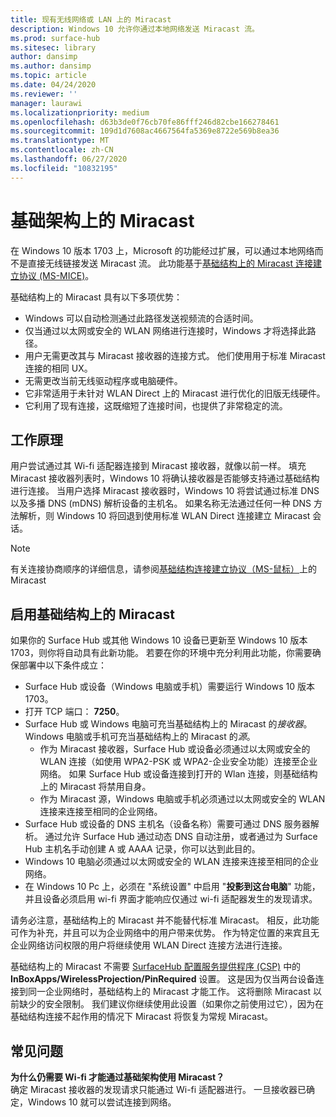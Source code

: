 ```yaml
---
title: 现有无线网络或 LAN 上的 Miracast
description: Windows 10 允许你通过本地网络发送 Miracast 流。
ms.prod: surface-hub
ms.sitesec: library
author: dansimp
ms.author: dansimp
ms.topic: article
ms.date: 04/24/2020
ms.reviewer: ''
manager: laurawi
ms.localizationpriority: medium
ms.openlocfilehash: d63b3de0f76cb70fe86fff246d82cbe166278461
ms.sourcegitcommit: 109d1d7608ac4667564fa5369e8722e569b8ea36
ms.translationtype: MT
ms.contentlocale: zh-CN
ms.lasthandoff: 06/27/2020
ms.locfileid: "10832195"
---
```

# 基础架构上的 Miracast

在 Windows 10 版本 1703 上，Microsoft 的功能经过扩展，可以通过本地网络而不是直接无线链接发送 Miracast 流。 此功能基于[基础结构上的 Miracast 连接建立协议 (MS-MICE)](https://msdn.microsoft.com/library/mt796768.aspx)。

基础结构上的 Miracast 具有以下多项优势：

- Windows 可以自动检测通过此路径发送视频流的合适时间。
- 仅当通过以太网或安全的 WLAN 网络进行连接时，Windows 才将选择此路径。
- 用户无需更改其与 Miracast 接收器的连接方式。 他们使用用于标准 Miracast 连接的相同 UX。
- 无需更改当前无线驱动程序或电脑硬件。
- 它非常适用于未针对 WLAN Direct 上的 Miracast 进行优化的旧版无线硬件。
- 它利用了现有连接，这既缩短了连接时间，也提供了非常稳定的流。


## 工作原理

用户尝试通过其 Wi-fi 适配器连接到 Miracast 接收器，就像以前一样。 填充 Miracast 接收器列表时，Windows 10 将确认接收器是否能够支持通过基础结构进行连接。 当用户选择 Miracast 接收器时，Windows 10 将尝试通过标准 DNS 以及多播 DNS (mDNS) 解析设备的主机名。 如果名称无法通过任何一种 DNS 方法解析，则 Windows 10 将回退到使用标准 WLAN Direct 连接建立 Miracast 会话。

> [!NOTE]
> 有关连接协商顺序的详细信息，请参阅[基础结构连接建立协议（MS-鼠标）](https://msdn.microsoft.com/library/mt796768.aspx)上的 Miracast




## 启用基础结构上的 Miracast 

如果你的 Surface Hub 或其他 Windows 10 设备已更新至 Windows 10 版本 1703，则你将自动具有此新功能。 若要在你的环境中充分利用此功能，你需要确保部署中以下条件成立：

- Surface Hub 或设备（Windows 电脑或手机）需要运行 Windows 10 版本 1703。
- 打开 TCP 端口： **7250**。
- Surface Hub 或 Windows 电脑可充当基础结构上的 Miracast 的*接收器*。 Windows 电脑或手机可充当基础结构上的 Miracast 的*源*。
    - 作为 Miracast 接收器，Surface Hub 或设备必须通过以太网或安全的 WLAN 连接（如使用 WPA2-PSK 或 WPA2-企业安全功能）连接至企业网络。 如果 Surface Hub 或设备连接到打开的 Wlan 连接，则基础结构上的 Miracast 将禁用自身。
    - 作为 Miracast 源，Windows 电脑或手机必须通过以太网或安全的 WLAN 连接来连接至相同的企业网络。
- Surface Hub 或设备的 DNS 主机名（设备名称）需要可通过 DNS 服务器解析。 通过允许 Surface Hub 通过动态 DNS 自动注册，或者通过为 Surface Hub 主机名手动创建 A 或 AAAA 记录，你可以达到此目的。 
- Windows 10 电脑必须通过以太网或安全的 WLAN 连接来连接至相同的企业网络。 
-   在 Windows 10 Pc 上，必须在 "系统设置" 中启用 "**投影到这台电脑**" 功能，并且设备必须启用 wi-fi 界面才能响应仅通过 wi-fi 适配器发生的发现请求。


请务必注意，基础结构上的 Miracast 并不能替代标准 Miracast。 相反，此功能可作为补充，并且可以为企业网络中的用户带来优势。 作为特定位置的来宾且无企业网络访问权限的用户将继续使用 WLAN Direct 连接方法进行连接。

基础结构上的 Miracast 不需要 [SurfaceHub 配置服务提供程序 (CSP)](https://msdn.microsoft.com/windows/hardware/commercialize/customize/mdm/surfacehub-csp) 中的 **InBoxApps/WirelessProjection/PinRequired** 设置。 这是因为仅当两台设备连接到同一企业网络时，基础结构上的 Miracast 才能工作。 这将删除 Miracast 以前缺少的安全限制。 我们建议你继续使用此设置（如果你之前使用过它），因为在基础结构连接不起作用的情况下 Miracast 将恢复为常规 Miracast。 

## 常见问题
**为什么仍需要 Wi-fi 才能通过基础架构使用 Miracast？**<br>
确定 Miracast 接收器的发现请求只能通过 Wi-fi 适配器进行。 一旦接收器已确定，Windows 10 就可以尝试连接到网络。
